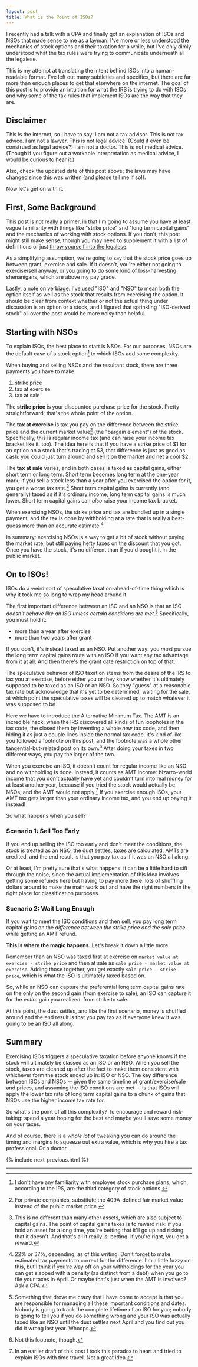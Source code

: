 ```yaml
---
layout: post
title: What is the Point of ISOs?
---
```


I recently had a talk with a CPA and finally got an explanation of ISOs and NSOs that made sense to me as a layman. I've more or less understood the mechanics of stock options and their taxation for a while, but I've only dimly understood what the tax rules were trying to communicate underneath all the legalese.

This is my attempt at translating the intent behind ISOs into a human-readable format. I've left out many subtleties and specifics, but there are far more than enough places to get that elsewhere on the internet. The goal of this post is to provide an intuition for what the IRS is trying to do with ISOs and why some of the tax rules that implement ISOs are the way that they are.

## Disclaimer

This is the internet, so I have to say: I am not a tax advisor. This is not tax advice. I am not a lawyer. This is not legal advice. (Could it even be construed as legal advice?) I am not a doctor. This is not medical advice. (Though if you figure out a workable interpretation as medical advice, I would be curious to hear it.)

Also, check the updated date of this post above; the laws may have changed since this was written (and please tell me if so!).

Now let's get on with it.

## First, Some Background

This post is not really a primer, in that I'm going to assume you have at least vague familiarity with things like "strike price" and "long term capital gains" and the mechanics of working with stock options. If you don't, this post might still make sense, though you may need to supplement it with a list of definitions or just [throw yourself into the legalese](https://www.irs.gov/taxtopics/tc427).

As a simplifying assumption, we're going to say that the stock price goes up between grant, exercise and sale. If it doesn't, you're either not going to exercise/sell anyway, or you going to do some kind of loss-harvesting shenanigans, which are above my pay grade.

Lastly, a note on verbiage: I've used "ISO" and "NSO" to mean both the option itself as well as the stock that results from exercising the option. It should be clear from context whether or not the actual thing under discussion is an option or a stock, and I figured that sprinkling "ISO-derived stock" all over the post would be more noisy than helpful.

## Starting with NSOs

To explain ISOs, the best place to start is NSOs. For our purposes, NSOs are the default case of a stock option[^1] to which ISOs add some complexity.

When buying and selling NSOs and the resultant stock, there are three payments you have to make:

1. strike price
2. tax at exercise
3. tax at sale

The **strike price** is your discounted purchase price for the stock. Pretty straightforward; that's the whole point of the option.

The **tax at exercise** is tax you pay on the difference between the strike price and the current market value[^2] (the "bargain element") of the stock. Specifically, this is regular income tax (and can raise your income tax bracket like it, too). The idea here is that if you have a strike price of $1 for an option on a stock that's trading at $3, that difference is just as good as cash: you could just turn around and sell it on the market and net a cool $2.

The **tax at sale** varies, and in both cases is taxed as capital gains, either short term or long term. Short term becomes long term at the one-year mark; if you sell a stock less than a year after you exercised the option for it, you get a worse tax rate.[^3] Short term capital gains is currently (and generally) taxed as if it's ordinary income; long term capital gains is much lower. Short term capital gains can _also_ raise your income tax bracket.

When exercising NSOs, the strike price and tax are bundled up in a single payment, and the tax is done by withholding at a rate that is really a best-guess more than an accurate estimate.[^4]

In summary: exercising NSOs is a way to get a bit of stock without paying the market rate, but still paying hefty taxes on the discount that you got. Once you have the stock, it's no different than if you'd bought it in the public market.

## On to ISOs!

ISOs do a weird sort of speculative taxation-ahead-of-time thing which is why it took me so long to wrap my head around it.

The first important difference between an ISO and an NSO is that an ISO _doesn't behave like an ISO unless certain conditions are met_.[^5] Specifically, you must hold it:

- more than a year after exercise
- more than two years after grant

If you don't, it's instead taxed as an NSO. Put another way: you _must_ pursue the long term capital gains route with an ISO if you want any tax advantage from it at all. And then there's the grant date restriction on top of that.

The speculative behavior of ISO taxation stems from the desire of the IRS to tax you at exercise, before either you or they know whether it's ultimately supposed to be taxed as an ISO or an NSO. So they "guess" at a reasonable tax rate but acknowledge that it's yet to be determined, waiting for the sale, at which point the speculative taxes will be cleaned up to match whatever it was supposed to be.

Here we have to introduce the Alternative Minimum Tax. The AMT is an incredible hack: when the IRS discovered all kinds of fun loopholes in the tax code, the closed them by inventing a whole _new_ tax code, and then hiding it as just a couple lines inside the normal tax code. It's kind of like you followed a footnote on this post, and the footnote was a whole other tangential-but-related post on its own.[^6] After doing your taxes in two different ways, you pay the larger of the two.

When you exercise an ISO, it doesn't count for regular income like an NSO and no withholding is done. Instead, it counts as AMT income: bizarro-world income that you don't actually have yet and couldn't turn into real money for at least another year, because if you tried the stock would actually be NSOs, and the AMT would not apply.[^7] If you exercise enough ISOs, your AMT tax gets larger than your ordinary income tax, and you end up paying it instead!

So what happens when you sell?

### Scenario 1: Sell Too Early

If you end up selling the ISO too early and don't meet the conditions, the stock is treated as an NSO, the dust settles, taxes are calculated, AMTs are credited, and the end result is that you pay tax as if it was an NSO all along.

Or at least, I'm pretty sure that's what happens: it can be a little hard to sift through the noise, since the actual implementation of this idea involves getting some refunds here but having to pay more there: lots of shuffling dollars around to make the math work out and have the right numbers in the right place for classification purposes.

### Scenario 2: Wait Long Enough

If you wait to meet the ISO conditions and then sell, you pay long term capital gains on the _difference between the strike price and the sale price_ while getting an AMT refund.

**This is where the magic happens.** Let's break it down a little more.

Remember than an NSO was taxed first at exercise on `market value at exercise - strike price` and then at sale as `sale price - market value at exercise`. Adding those together, you get exactly `sale price - strike price`, which is what the ISO is ultimately taxed based on.

So, while an NSO can capture the preferential long term capital gains rate on the only on the second gain (from exercise to sale), an ISO can capture it for the _entire_ gain you realized: from strike to sale.

At this point, the dust settles, and like the first scenario, money is shuffled around and the end result is that you pay tax as if everyone knew it was going to be an ISO all along.

## Summary

Exercising ISOs triggers a speculative taxation before anyone knows if the stock will ultimately be classed as an ISO or an NSO. When you sell the stock, taxes are cleaned up after the fact to make them consistent with whichever form the stock ended up in: ISO or NSO. The key difference between ISOs and NSOs -- given the same timeline of grant/exercise/sale and prices, and assuming the ISO conditions are met -- is that ISOs will apply the lower tax rate of long term capital gains to a chunk of gains that NSOs use the higher income tax rate for.

So what's the point of all this complexity? To encourage and reward risk-taking: spend a year hoping for the best and maybe you'll save some money on your taxes.

And of course, there is a _whole lot_ of tweaking you can do around the timing and margins to squeeze out extra value, which is why you hire a tax professional. Or a doctor.

{% include next-previous.html %}

-------------------------------------------------------------------------------

[^1]: I don't have any familiarity with employee stock purchase plans, which, according to the IRS, are the third category of stock options.
[^2]: For private companies, substitute the 409A-defined fair market value instead of the public market price.
[^3]: This is no different than many other assets, which are also subject to capital gains. The point of capital gains taxes is to reward risk: if you hold an asset for a long time, you're betting that it'll go up and risking that it doesn't. And that's all it really is: betting. If you're right, you get a reward.
[^4]: 22% or 37%, depending, as of this writing. Don't forget to make estimated tax payments to correct for the difference. I'm a little fuzzy on this, but I think if you're way off on your withholdings for the year you can get slapped with a penalty (as distinct from a debt) when you go to file your taxes in April. Or maybe that's just when the AMT is involved? Ask a CPA.
[^5]: Something that drove me crazy that I have come to accept is that you are responsible for managing all these important conditions and dates. Nobody is going to track the complete lifetime of an ISO for you; nobody is going to tell you if you do something wrong and your ISO was actually taxed like an NSO until the dust settles next April and you find out you did it wrong last year. Whoops.
[^6]: Not this footnote, though.
[^7]: In an earlier draft of this post I took this paradox to heart and tried to explain ISOs with time travel. Not a great idea.
